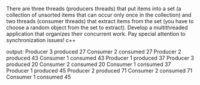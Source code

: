 There are three threads (producers threads) that put items into a set (a collection of unsorted items
that can occur only once in the collection) and two threads (consumer threads) that extract items from
the set (you have to choose a random object from the set to extract). Develop a multithreaded application
that organizes their concurrent work. Pay special attention to synchronization issues! c++


output:
Producer 3 produced 27
Consumer 2 consumed 27
Producer 2 produced 43
Consumer 1 consumed 43
Producer 1 produced 37
Producer 3 produced 20
Consumer 2 consumed 20
Consumer 1 consumed 37
Producer 1 produced 45
Producer 2 produced 71
Consumer 2 consumed 71
Consumer 1 consumed 45
